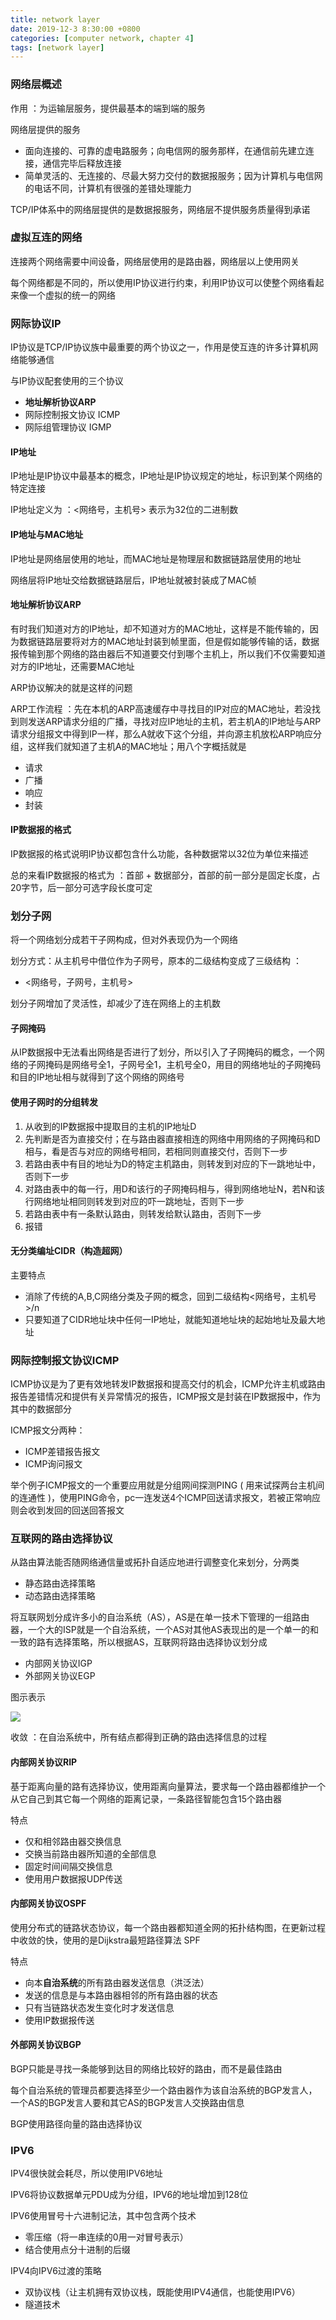 ```yaml
---
title: network layer
date: 2019-12-3 8:30:00 +0800
categories: [computer network, chapter 4]
tags: [network layer]
---
```

### 网络层概述
作用 ：为运输层服务，提供最基本的端到端的服务

网络层提供的服务
* 面向连接的、可靠的虚电路服务；向电信网的服务那样，在通信前先建立连接，通信完毕后释放连接
* 简单灵活的、无连接的、尽最大努力交付的数据报服务；因为计算机与电信网的电话不同，计算机有很强的差错处理能力

TCP/IP体系中的网络层提供的是数据报服务，网络层不提供服务质量得到承诺

### 虚拟互连的网络
连接两个网络需要中间设备，网络层使用的是路由器，网络层以上使用网关

每个网络都是不同的，所以使用IP协议进行约束，利用IP协议可以使整个网络看起来像一个虚拟的统一的网络

### 网际协议IP
IP协议是TCP/IP协议族中最重要的两个协议之一，作用是使互连的许多计算机网络能够通信

与IP协议配套使用的三个协议
* **地址解析协议ARP**
* 网际控制报文协议 ICMP
* 网际组管理协议 IGMP

#### IP地址
IP地址是IP协议中最基本的概念，IP地址是IP协议规定的地址，标识到某个网络的特定连接

IP地址定义为 ：<网络号，主机号> 表示为32位的二进制数

#### IP地址与MAC地址
IP地址是网络层使用的地址，而MAC地址是物理层和数据链路层使用的地址

网络层将IP地址交给数据链路层后，IP地址就被封装成了MAC帧

#### 地址解析协议ARP
有时我们知道对方的IP地址，却不知道对方的MAC地址，这样是不能传输的，因为数据链路层要将对方的MAC地址封装到帧里面，但是假如能够传输的话，数据报传输到那个网络的路由器后不知道要交付到哪个主机上，所以我们不仅需要知道对方的IP地址，还需要MAC地址

ARP协议解决的就是这样的问题

ARP工作流程 ：先在本机的ARP高速缓存中寻找目的IP对应的MAC地址，若没找到则发送ARP请求分组的广播，寻找对应IP地址的主机，若主机A的IP地址与ARP请求分组报文中得到IP一样，那么A就收下这个分组，并向源主机放松ARP响应分组，这样我们就知道了主机A的MAC地址；用八个字概括就是
* 请求
* 广播
* 响应
* 封装

#### IP数据报的格式
IP数据报的格式说明IP协议都包含什么功能，各种数据常以32位为单位来描述

总的来看IP数据报的格式为 ：首部 + 数据部分，首部的前一部分是固定长度，占20字节，后一部分可选字段长度可定

### 划分子网
将一个网络划分成若干子网构成，但对外表现仍为一个网络

划分方式：从主机号中借位作为子网号，原本的二级结构变成了三级结构 ：
* <网络号，子网号，主机号>

划分子网增加了灵活性，却减少了连在网络上的主机数

#### 子网掩码
从IP数据报中无法看出网络是否进行了划分，所以引入了子网掩码的概念，一个网络的子网掩码是网络号全1，子网号全1，主机号全0，用目的网络地址的子网掩码和目的IP地址相与就得到了这个网络的网络号

#### 使用子网时的分组转发
1. 从收到的IP数据报中提取目的主机的IP地址D
2. 先判断是否为直接交付；在与路由器直接相连的网络中用网络的子网掩码和D相与，看是否与对应的网络号相同，若相同则直接交付，否则下一步
3. 若路由表中有目的地址为D的特定主机路由，则转发到对应的下一跳地址中，否则下一步
4. 对路由表中的每一行，用D和该行的子网掩码相与，得到网络地址N，若N和该行网络地址相同则转发到对应的吓一跳地址，否则下一步
5. 若路由表中有一条默认路由，则转发给默认路由，否则下一步
6. 报错

#### 无分类编址CIDR（构造超网）
主要特点
* 消除了传统的A,B,C网络分类及子网的概念，回到二级结构<网络号，主机号>/n
* 只要知道了CIDR地址块中任何一IP地址，就能知道地址块的起始地址及最大地址

### 网际控制报文协议ICMP
ICMP协议是为了更有效地转发IP数据报和提高交付的机会，ICMP允许主机或路由报告差错情况和提供有关异常情况的报告，ICMP报文是封装在IP数据报中，作为其中的数据部分

ICMP报文分两种：
* ICMP差错报告报文
* ICMP询问报文

举个例子ICMP报文的一个重要应用就是分组网间探测PING ( 用来试探两台主机间的连通性 )，使用PING命令，pc一连发送4个ICMP回送请求报文，若被正常响应则会收到发回的回送回答报文

### 互联网的路由选择协议
从路由算法能否随网络通信量或拓扑自适应地进行调整变化来划分，分两类
* 静态路由选择策略
* 动态路由选择策略

将互联网划分成许多小的自治系统（AS），AS是在单一技术下管理的一组路由器，一个大的ISP就是一个自治系统，一个AS对其他AS表现出的是一个单一的和一致的路有选择策略，所以根据AS，互联网将路由选择协议划分成
* 内部网关协议IGP
* 外部网关协议EGP

图示表示

![](https://img-blog.csdnimg.cn/20191203190533426.png?x-oss-process=image/watermark,type_ZmFuZ3poZW5naGVpdGk,shadow_10,text_aHR0cHM6Ly9ibG9nLmNzZG4ubmV0L2xhbmNlbG90MDkwMg==,size_16,color_FFFFFF,t_70)

收敛 ：在自治系统中，所有结点都得到正确的路由选择信息的过程

#### 内部网关协议RIP
基于距离向量的路有选择协议，使用距离向量算法，要求每一个路由器都维护一个从它自己到其它每一个网络的距离记录，一条路径智能包含15个路由器

特点
* 仅和相邻路由器交换信息
* 交换当前路由器所知道的全部信息
* 固定时间间隔交换信息
* 使用用户数据报UDP传送

#### 内部网关协议OSPF
使用分布式的链路状态协议，每一个路由器都知道全网的拓扑结构图，在更新过程中收敛的快，使用的是Dijkstra最短路径算法 SPF

特点
* 向本**自治系统**的所有路由器发送信息（洪泛法）
* 发送的信息是与本路由器相邻的所有路由器的状态
* 只有当链路状态发生变化时才发送信息
* 使用IP数据报传送

#### 外部网关协议BGP
BGP只能是寻找一条能够到达目的网络比较好的路由，而不是最佳路由

每个自治系统的管理员都要选择至少一个路由器作为该自治系统的BGP发言人，一个AS的BGP发言人要和其它AS的BGP发言人交换路由信息

BGP使用路径向量的路由选择协议

### IPV6
IPV4很快就会耗尽，所以使用IPV6地址

IPV6将协议数据单元PDU成为分组，IPV6的地址增加到128位

IPV6使用冒号十六进制记法，其中包含两个技术
* 零压缩（将一串连续的0用一对冒号表示）
* 结合使用点分十进制的后缀

IPV4向IPV6过渡的策略
* 双协议栈（让主机拥有双协议栈，既能使用IPV4通信，也能使用IPV6）
* 隧道技术
